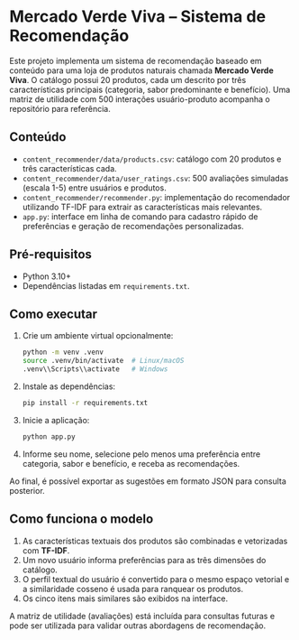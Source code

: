 # Mercado Verde Viva – Sistema de Recomendação

Este projeto implementa um sistema de recomendação baseado em conteúdo para uma loja de produtos naturais chamada **Mercado Verde Viva**. O catálogo possui 20 produtos, cada um descrito por três características principais (categoria, sabor predominante e benefício). Uma matriz de utilidade com 500 interações usuário-produto acompanha o repositório para referência.

## Conteúdo

- `content_recommender/data/products.csv`: catálogo com 20 produtos e três características cada.
- `content_recommender/data/user_ratings.csv`: 500 avaliações simuladas (escala 1-5) entre usuários e produtos.
- `content_recommender/recommender.py`: implementação do recomendador utilizando TF-IDF para extrair as características mais relevantes.
- `app.py`: interface em linha de comando para cadastro rápido de preferências e geração de recomendações personalizadas.

## Pré-requisitos

- Python 3.10+
- Dependências listadas em `requirements.txt`.

## Como executar

1. Crie um ambiente virtual opcionalmente:
   ```bash
   python -m venv .venv
   source .venv/bin/activate  # Linux/macOS
   .venv\\Scripts\\activate   # Windows
   ```
2. Instale as dependências:
   ```bash
   pip install -r requirements.txt
   ```
3. Inicie a aplicação:
   ```bash
   python app.py
   ```
4. Informe seu nome, selecione pelo menos uma preferência entre categoria, sabor e benefício, e receba as recomendações.

Ao final, é possível exportar as sugestões em formato JSON para consulta posterior.

## Como funciona o modelo

1. As características textuais dos produtos são combinadas e vetorizadas com **TF-IDF**.
2. Um novo usuário informa preferências para as três dimensões do catálogo.
3. O perfil textual do usuário é convertido para o mesmo espaço vetorial e a similaridade cosseno é usada para ranquear os produtos.
4. Os cinco itens mais similares são exibidos na interface.

A matriz de utilidade (avaliações) está incluída para consultas futuras e pode ser utilizada para validar outras abordagens de recomendação.
